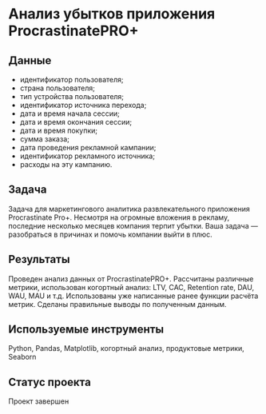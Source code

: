 # Анализ убытков приложения ProcrastinatePRO+
## Данные
- идентификатор пользователя;
- страна пользователя;
- тип устройства пользователя;
- идентификатор источника перехода;
- дата и время начала сессии;
- дата и время окончания сессии;
- дата и время покупки;
- сумма заказа;
- дата проведения рекламной кампании;
- идентификатор рекламного источника;
- расходы на эту кампанию.
## Задача
Задача для маркетингового аналитика развлекательного приложения Procrastinate Pro+. Несмотря на огромные вложения в рекламу, последние несколько месяцев компания терпит убытки. Ваша задача — разобраться в причинах и помочь компании выйти в плюс.
## Результаты
Проведен анализ данных от ProcrastinatePRO+. Рассчитаны различные метрики, использован когортный анализ: LTV, CAC, Retention rate, DAU, WAU, MAU и т.д. Использованы уже написанные ранее функции расчёта метрик. Сделаны правильные выводы по полученным данным.
## Используемые инструменты
Python, Pandas, Matplotlib, когортный анализ, продуктовые метрики, Seaborn
## Статус проекта
Проект завершен
